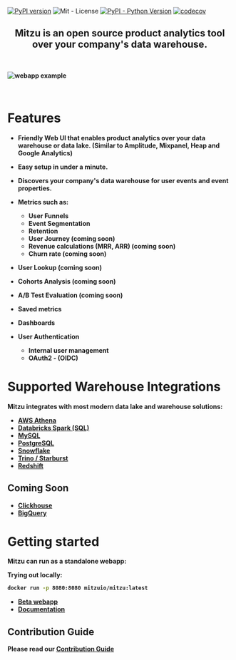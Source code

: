 [![PyPI version](https://badge.fury.io/py/mitzu.svg)](https://badge.fury.io/py/mitzu)
![Mit - License](https://img.shields.io/pypi/l/mitzu)
[![PyPI - Python Version](https://img.shields.io/pypi/pyversions/mitzu.svg)](https://pypi.org/project/mitzu/)
[![codecov](https://codecov.io/gh/mitzu-io/mitzu/branch/main/graph/badge.svg?token=A1HQLBLSUA)](https://codecov.io/gh/mitzu-io/mitzu)

<h2 align="center">
<b>Mitzu<b> is an open source <b>product analytics </b> tool over your company's <b>data warehouse</b>.
</h2>
</br>

![webapp example](https://raw.githubusercontent.com/mitzu-io/mitzu/main/resources/mitzu_webapp_hero.gif)

</br>

# Features

- Friendly Web UI that enables product analytics over your data warehouse or data lake. (Similar to Amplitude, Mixpanel, Heap and Google Analytics)
- Easy setup in under a minute.
- Discovers your company's data warehouse for user events and event properties.

- Metrics such as:
  - User Funnels
  - Event Segmentation
  - Retention
  - User Journey (coming soon)
  - Revenue calculations (MRR, ARR) (coming soon)
  - Churn rate (coming soon)
- User Lookup (coming soon)
- Cohorts Analysis (coming soon)
- A/B Test Evaluation (coming soon)
- Saved metrics
- Dashboards

- User Authentication
  - Internal user management
  - OAuth2 - (OIDC)

# Supported Warehouse Integrations

Mitzu integrates with most modern data lake and warehouse solutions:

- [AWS Athena](https://aws.amazon.com/athena/?whats-new-cards.sort-by=item.additionalFields.postDateTime&whats-new-cards.sort-order=desc)
- [Databricks Spark (SQL)](https://www.databricks.com/product/databricks-sql)
- [MySQL](https://www.mysql.com/)
- [PostgreSQL](https://www.postgresql.org/)
- [Snowflake](https://www.snowflake.com/en/)
- [Trino / Starburst](https://trino.io/)
- [Redshift](https://aws.amazon.com/redshift/)

## Coming Soon

- [Clickhouse](https://clickhouse.com/)
- [BigQuery](https://cloud.google.com/bigquery/)

# Getting started

Mitzu can run as a standalone webapp:

Trying out locally:

```zsh
docker run -p 8080:8080 mitzuio/mitzu:latest
```

- [Beta webapp](https://beta.mitzu.io)
- [Documentation](https://mitzu.io/documentation/)

## Contribution Guide

Please read our [Contribution Guide](/CONTRIBUTION.md)
